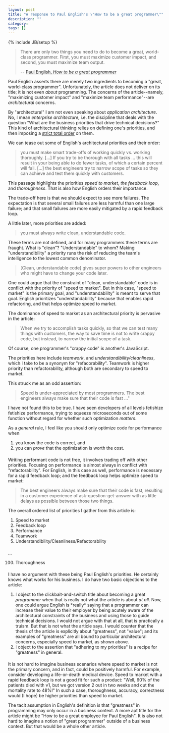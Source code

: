 ```yaml
---
layout: post
title: "A response to Paul English's \"How to be a great programmer\""
description: ""
category: 
tags: []
---
```

{% include JB/setup %}
<style>
ol {
  margin-bottom: 1.5em;
}
</style>

> There are only two things you need to do to become a great, world-class programmer. First, you must maximize 
> customer impact, and second, you must maximize team output.
>
> -- [Paul English, _How to be a great programmer_][english]

Paul English asserts there are merely two ingredients to becoming a "great, world-class programmer". Unfortunately, the article does not
deliver on its title; it is not even *about* programming. The concerns of the article--namely, "maximizing customer impact" 
and "maximize team performance"--are _architectural_ concerns. 

By "architectural" I am not even speaking about *application architecture*. No, I mean *enterprise architecture*, i.e. the discipline that deals with the question "What are the business priorities that drive technical decisions?" This kind of architectural thinking relies on defining one's priorities, and then imposing a 
[strict total order](sto) on them. 

We can tease out some of English's architectural priorities and their order:

> you must make smart trade-offs of working quickly vs. working thoroughly. [...] If you try to be thorough with all 
> tasks ... this will result in your being able to do fewer tasks, of which a certain percent will fail. [...]
> the best engineers try to narrow scope of tasks so they can achieve and test them quickly with customers.

This passage highlights the priorities _speed to market_, _the feedback loop_, and _thoroughness_.
That is also how English orders their importance.

The trade-off here is that we should expect to see more failures. The expectation is that several small 
failures are less harmful than one large failure; and that small failures are more easily mitigated by 
a rapid feedback loop. 

A little later, more priorities are added:

> you must always write clean, understandable code.

These terms are not defined, and for many programmers these terms are fraught. What is "clean"? "Understandable" 
to whom? Making "understandibility" a priority runs the risk of reducing the team's intelligence to the lowest common
denominator. 

>  [Clean, understandable code] gives super powers to other engineers who might have to change your code later.

One could argue that the constraint of "clean, understandable" code is in conflict with the priority of "speed to market". 
But in this case, "speed to market" is the primary goal, and "understandability" is meant to serve that goal.
English prioritizes "understandability" because that enables rapid refactoring, and that helps optimize speed to market.

The dominance of speed to market as an architectural priority is pervasive in the article:

> When we try to accomplish tasks quickly, so that we can test many things with customers, the way to save time is not
> to write crappy code, but instead, to narrow the initial scope of a task.

Of course, one programmer's "crappy code" is another's JavaScript.

The priorities here include _teamwork_, and _understandibility/cleanliness_, which I take to be a synonym for "refacorability".
Teamwork is higher priority than refactorability, although both are secondary to speed to market.

This struck me as an odd assertion: 

> Speed is under-appreciated by most programmers. The best engineers always make sure that their code is fast ..."

I have not found this to be true. I have seen developers of all levels fetishize fetishize performance,
trying to squeeze microseconds out of some function without regard for whether such optimization *matters*. 

As a *general* rule, I feel like you should only optimize code for performance when 

  1. you know the code is correct, and 
  2. you can *prove* that the optimization is worth the cost.   
  

Writing performant code is not free, it involves trading off with other priorities. Focusing on performance 
is almost always in conflict with "refactorability". For English, in this case as well, performance is 
necessary for a rapid feedback loop; and the feedback loop helps optimize speed to market:

> The best engineers always make sure that their code is fast, resulting in a customer experience of 
> ask-question-get-answer with as little delays as possible between those two things. 

The overall ordered list of priorities I gather from this article is:

<ol>
  <li>Speed to market</li>
  <li>Feedback loop</li>
  <li>Performance</li>
  <li>Teamwork</li>
  <li>Understandibility/Cleanliness/Refactorability</li>
</ol>
<p>...</p>
<ol start="100">
  <li>Thoroughness</li>
</ol>

I have no argument with these being Paul English's priorities. He certainly knows what works for his business. I do have 
two basic objections to the article:

<ol>
  <li>I object to the clickbait-and-switch title about becoming a great <em>programmer</em> when that is really not what the article is
about <em>at all</em>. Now, one could argue English is *really* saying that a programmer can increase their value to their employer
by being acutely aware of the architectural constraints of the business and using those to guide technical decisions.
I would not argue with that at all, that is practically a truism. But that is not what the article says.  I would counter that the thesis of the article is explicitly about "greatness", not "value"; and its examples of "greatness" are all bound to particular architectural concerns, especially speed to market, as shown above.</li>
  <li>I object to the assertion that "adhering to my priorities" is a recipe for "greatness" in general.</li>
</ol>

It is not hard to imagine business scenarios where speed to market is not the primary concern, and in fact, could 
be positively harmful. For example, consider developing a life-or-death medical device. Speed to market with a rapid feedback loop is not a 
good fit for such a product: "Well, 60% of the patients died with v1, but we got version 2 out in two weeks and cut the 
mortality rate to 48%!" In such a case, thoroughness, accuracy, correctness would (I hope) be higher priorities
than speed to market. 

The tacit assumption in English's definition is that "greatness" in programming may only occur in a business context. 
A more apt title for the article might be "How to be a great employee for Paul English". It is also not hard to 
imagine a notion of "great programmer" outside of a business context. But that would be a whole other article.


[english]: https://www.linkedin.com/pulse/how-great-programmer-paul-english/
[sto]: https://en.wikipedia.org/wiki/Total_order#Strict_total_order
